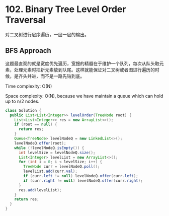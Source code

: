 # 102. Binary Tree Level Order Traversal

对二叉树进行层序遍历，一层一层的输出。

## BFS Approach

这题最直观的就是宽度优先遍历，宽搜的精髓在于维护一个队列，每次从队头取元素，处理元素时把新元素放到队尾。这样就能保证对二叉树或者图进行遍历的时候，是齐头并进，而不是一路先钻到底。

Time complexity: O(N)

Space complexity: O(N), because we have maintain a queue which can hold up to n/2 nodes.

```java
class Solution {
  public List<List<Integer>> levelOrder(TreeNode root) {
    List<List<Integer>> res = new ArrayList<>();
    if (root == null) {
      return res;
    }
    Queue<TreeNode> levelNodeQ = new LinkedList<>();
    levelNodeQ.offer(root);
    while (!levelNodeQ.isEmpty()) {
      int levelSize = levelNodeQ.size();
      List<Integer> levelList = new ArrayList<>();
      for (int i = 0; i < levelSize; i++) {
        TreeNode curr = levelNodeQ.poll();
        levelList.add(curr.val);
        if (curr.left != null) levelNodeQ.offer(curr.left);
        if (curr.right != null) levelNodeQ.offer(curr.right);
      }
      res.add(levelList);
    }
    return res;
  }
}
```